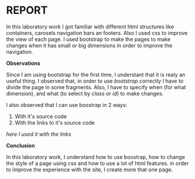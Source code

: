 # REPORT

In this laboratory work I got familiar with different html structures like containers, carosels navigation bars an footers. Also I used css to improve the view of each page.
I used bootstrap to make the pages to make changes when it has small or big dimensions in order to improve the navigation.

**Observations**

Since I am using bootstrap for the first time, I understant that it is realy an useful thing. I observed that, in order to use _bootstrap_ correctly I have to divide the page in some fragments.
Also, I have to specify when (for what dimension), and what (to select by _class_ or _id_) to make changes.

I also observed that I can use boostrap in 2 ways:

1. With it's source code
2. With the links to it's source code

_here I used it with the links_

**Conclusion**

In this laboratory work, I understand how to use boostrap, how to change the style of a page using css and how to use a lot of html features.
in order to improve the experience with the site, I create more that one page.